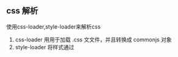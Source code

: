 ## css 解析
使用css-loader,style-loader来解析css

1. css-loader ⽤用于加载 .css ⽂文件，并且转换成 commonjs 对象
2. style-loader 将样式通过 <style> 标签插⼊入到 head 中
3. less-loader 用于将 less 转换为 css

```js
module.exports = {
    entry: {
        index: './src/index.js',
        search: './src/search.js'
    },
    output: {
        path: path.join(__dirname, 'dist'),
        filename: '[name].js'
    },
    mode: 'development',
    module: {
        rules: [
            {
                test: /.css$/,
                use: [
                    'style-loader',
                    'css-loader'
                ]
            },
            {
                test: /.less$/,       // less-loader 用于解析 less
                use: [
                    'style-loader',
                    'css-loader',
                    'less-loader'  
                ]
            },
        ]
    }
};

```